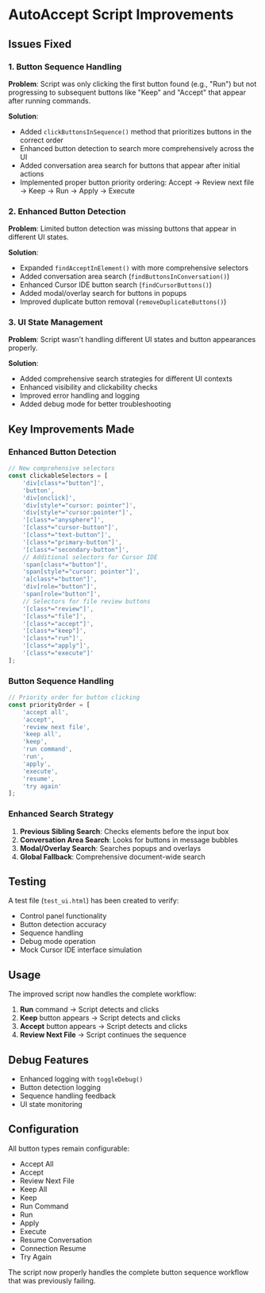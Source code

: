 # AutoAccept Script Improvements

## Issues Fixed

### 1. Button Sequence Handling
**Problem**: Script was only clicking the first button found (e.g., "Run") but not progressing to subsequent buttons like "Keep" and "Accept" that appear after running commands.

**Solution**: 
- Added `clickButtonsInSequence()` method that prioritizes buttons in the correct order
- Enhanced button detection to search more comprehensively across the UI
- Added conversation area search for buttons that appear after initial actions
- Implemented proper button priority ordering: Accept → Review next file → Keep → Run → Apply → Execute

### 2. Enhanced Button Detection
**Problem**: Limited button detection was missing buttons that appear in different UI states.

**Solution**:
- Expanded `findAcceptInElement()` with more comprehensive selectors
- Added conversation area search (`findButtonsInConversation()`)
- Enhanced Cursor IDE button search (`findCursorButtons()`)
- Added modal/overlay search for buttons in popups
- Improved duplicate button removal (`removeDuplicateButtons()`)

### 3. UI State Management
**Problem**: Script wasn't handling different UI states and button appearances properly.

**Solution**:
- Added comprehensive search strategies for different UI contexts
- Enhanced visibility and clickability checks
- Improved error handling and logging
- Added debug mode for better troubleshooting

## Key Improvements Made

### Enhanced Button Detection
```javascript
// New comprehensive selectors
const clickableSelectors = [
    'div[class*="button"]',
    'button',
    'div[onclick]',
    'div[style*="cursor: pointer"]',
    'div[style*="cursor:pointer"]',
    '[class*="anysphere"]',
    '[class*="cursor-button"]',
    '[class*="text-button"]',
    '[class*="primary-button"]',
    '[class*="secondary-button"]',
    // Additional selectors for Cursor IDE
    'span[class*="button"]',
    'span[style*="cursor: pointer"]',
    'a[class*="button"]',
    'div[role="button"]',
    'span[role="button"]',
    // Selectors for file review buttons
    '[class*="review"]',
    '[class*="file"]',
    '[class*="accept"]',
    '[class*="keep"]',
    '[class*="run"]',
    '[class*="apply"]',
    '[class*="execute"]'
];
```

### Button Sequence Handling
```javascript
// Priority order for button clicking
const priorityOrder = [
    'accept all',
    'accept', 
    'review next file',
    'keep all',
    'keep',
    'run command',
    'run',
    'apply',
    'execute',
    'resume',
    'try again'
];
```

### Enhanced Search Strategy
1. **Previous Sibling Search**: Checks elements before the input box
2. **Conversation Area Search**: Looks for buttons in message bubbles
3. **Modal/Overlay Search**: Searches popups and overlays
4. **Global Fallback**: Comprehensive document-wide search

## Testing

A test file (`test_ui.html`) has been created to verify:
- Control panel functionality
- Button detection accuracy
- Sequence handling
- Debug mode operation
- Mock Cursor IDE interface simulation

## Usage

The improved script now handles the complete workflow:
1. **Run** command → Script detects and clicks
2. **Keep** button appears → Script detects and clicks
3. **Accept** button appears → Script detects and clicks
4. **Review Next File** → Script continues the sequence

## Debug Features

- Enhanced logging with `toggleDebug()`
- Button detection logging
- Sequence handling feedback
- UI state monitoring

## Configuration

All button types remain configurable:
- Accept All
- Accept
- Review Next File
- Keep All
- Keep
- Run Command
- Run
- Apply
- Execute
- Resume Conversation
- Connection Resume
- Try Again

The script now properly handles the complete button sequence workflow that was previously failing.

